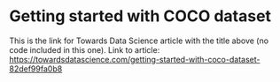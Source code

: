 # Getting started with COCO dataset

This is the link for Towards Data Science article with the title above (no code included in this one). Link to article: 
https://towardsdatascience.com/getting-started-with-coco-dataset-82def99fa0b8
